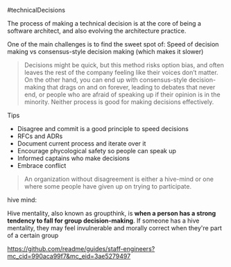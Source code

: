 #technicalDecisions 

The process of making a technical decision is at the core of being a software architect, and also evolving the architecture practice.

One of the main challenges is to find the sweet spot of: Speed of decision making vs consensus-style decision making (which makes it slower)

> Decisions might be quick, but this method risks option bias, and often leaves the rest of the company feeling like their voices don’t matter. On the other hand, you can end up with consensus-style decision-making that drags on and on forever, leading to debates that never end, or people who are afraid of speaking up if their opinion is in the minority. Neither process is good for making decisions effectively.


Tips
* Disagree and commit is a good principle to speed decisions
* RFCs and ADRs
* Document current process and iterate over it
* Encourage phycological safety so people can speak up
* Informed captains who make decisions
* Embrace conflict


> An organization without disagreement is either a hive-mind or one where some people have given up on trying to participate.


hive mind:   

Hive mentality, also known as groupthink, is **when a person has a strong tendency to fall for group decision-making**. If someone has a hive mentality, they may feel invulnerable and morally correct when they're part of a certain group

https://github.com/readme/guides/staff-engineers?mc_cid=990aca99f7&mc_eid=3ae5279497